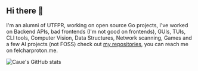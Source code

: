 ## Hi there 👋

I'm an alumni of UTFPR, working on open source Go projects, I've worked on Backend APIs, bad frontends (I'm not good on frontends), GUIs, TUIs, CLI tools, Computer Vision, Data Structures, Network scanning, Games and a few AI projects (not FOSS) check out [my repositories](https://github.com/f01c33?tab=repositories), you can reach me on felchar<at>proton.me.

![Caue's GitHub stats](https://github-readme-stats.vercel.app/api?username=f01c33&show_icons=true&bg_color=00000000)
<!--
**f01c33/f01c33** is a ✨ _special_ ✨ repository because its `README.md` (this file) appears on your GitHub profile.

Here are some ideas to get you started:

- 🔭 I’m currently working on ...
- 🌱 I’m currently learning ...
- 👯 I’m looking to collaborate on ...
- 🤔 I’m looking for help with ...
- 💬 Ask me about ...
- 📫 How to reach me: ...
- 😄 Pronouns: ...
- ⚡ Fun fact: ...
-->
